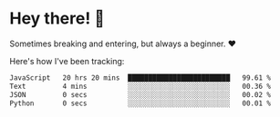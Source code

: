 # Hey there! 👋
Sometimes breaking and entering, but always a beginner. ❤️

Here's how I've been tracking:
<!--START_SECTION:waka-->

```txt
JavaScript   20 hrs 20 mins  █████████████████████████   99.61 %
Text         4 mins          ░░░░░░░░░░░░░░░░░░░░░░░░░   00.36 %
JSON         0 secs          ░░░░░░░░░░░░░░░░░░░░░░░░░   00.02 %
Python       0 secs          ░░░░░░░░░░░░░░░░░░░░░░░░░   00.01 %
```

<!--END_SECTION:waka-->

